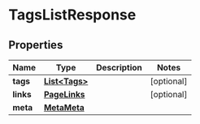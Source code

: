 

# TagsListResponse


## Properties

| Name | Type | Description | Notes |
|------------ | ------------- | ------------- | -------------|
|**tags** | [**List&lt;Tags&gt;**](Tags.md) |  |  [optional] |
|**links** | [**PageLinks**](PageLinks.md) |  |  [optional] |
|**meta** | [**MetaMeta**](MetaMeta.md) |  |  |



